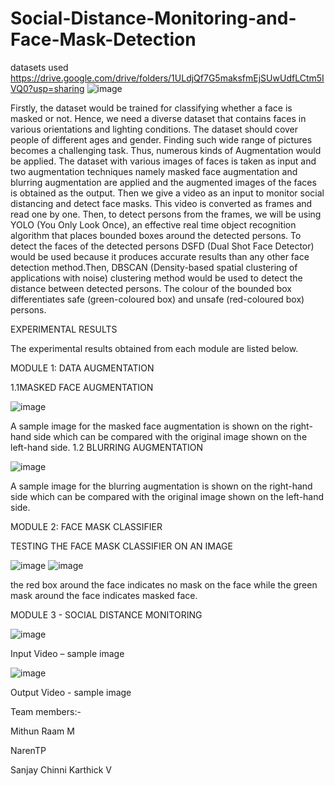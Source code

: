 # Social-Distance-Monitoring-and-Face-Mask-Detection

datasets used 
https://drive.google.com/drive/folders/1ULdjQf7G5maksfmEjSUwUdfLCtm5IVQ0?usp=sharing
![image](https://user-images.githubusercontent.com/72460414/132217813-cf2215d9-cbc8-4b20-adf9-cfc9d7179dee.png)


Firstly, the dataset would be trained for classifying whether a face is masked or not. Hence, we need a diverse dataset that contains faces in various orientations and lighting conditions. The dataset should cover people of different ages and gender. Finding such wide range of pictures becomes a challenging task. Thus, numerous kinds of Augmentation would be applied. The dataset with various images of faces is taken as input and two augmentation techniques namely masked face augmentation and blurring augmentation are applied and the augmented images of the faces is obtained as the output. Then we give a video as an input to monitor social distancing and detect face masks. This video is converted as frames and read one by one. Then, to detect persons from the frames, we will be using YOLO (You Only Look Once), an effective real time object recognition algorithm that places bounded boxes around the detected persons. To detect the faces of the detected persons DSFD (Dual Shot Face Detector) would be used because it produces accurate results than any other face detection method.Then, DBSCAN (Density-based spatial clustering of applications with noise) clustering method would be used to detect the distance between detected persons. The colour of the bounded box differentiates safe (green-coloured box) and unsafe (red-coloured box) persons.


EXPERIMENTAL RESULTS

The experimental results obtained from each module are listed below.

MODULE 1: DATA AUGMENTATION

1.1MASKED FACE AUGMENTATION

![image](https://user-images.githubusercontent.com/72460414/132219202-8e2f5200-de1b-40cd-a439-943e5fea71ec.png)

A sample image for the masked face augmentation is shown on the right-hand side which can be compared with the original image shown on the left-hand side.
1.2 BLURRING AUGMENTATION

![image](https://user-images.githubusercontent.com/72460414/132219232-51b781bf-0b36-4b59-9b9f-920d5e2bde7e.png)

A sample image for the blurring augmentation is shown on the right-hand side which can be compared with the original image shown on the left-hand side.

MODULE 2: FACE MASK CLASSIFIER


TESTING THE FACE MASK CLASSIFIER ON AN IMAGE

![image](https://user-images.githubusercontent.com/72460414/132218902-340e9a03-4207-42c7-a9f1-f4a1dc15e710.png)
![image](https://user-images.githubusercontent.com/72460414/132218916-468f73de-3d8a-46f7-91b0-eb7e131415ef.png)

the red box around the face indicates no mask on the face while the green mask around the face indicates masked face.

MODULE 3 - SOCIAL DISTANCE MONITORING

![image](https://user-images.githubusercontent.com/72460414/132218777-6f05dc56-8f93-44c0-b91a-4224e029fe14.png)

   Input Video – sample image

![image](https://user-images.githubusercontent.com/72460414/132218700-eec18cae-50bc-4b73-b54f-c6a3f444a139.png)

  Output Video - sample image


Team members:-

Mithun Raam M

NarenTP

Sanjay Chinni Karthick V

